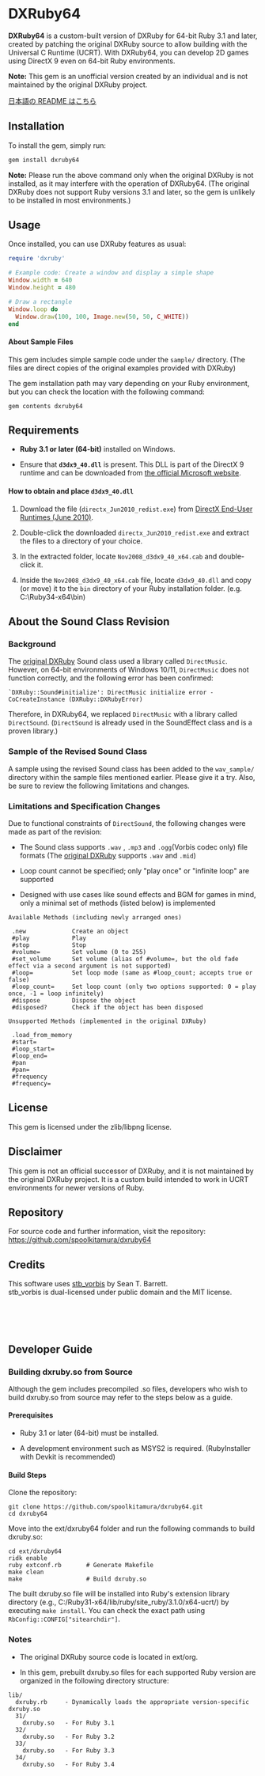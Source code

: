 # DXRuby64

**DXRuby64** is a custom-built version of DXRuby for 64-bit Ruby 3.1 and later, created by patching the original DXRuby source to allow building with the Universal C Runtime (UCRT). With DXRuby64, you can develop 2D games using DirectX 9 even on 64-bit Ruby environments.

**Note:**
This gem is an unofficial version created by an individual and is not maintained by the original DXRuby project.

[日本語の README はこちら](README-ja.md)

## Installation

To install the gem, simply run:

```bash
gem install dxruby64
```

**Note:**
Please run the above command only when the original DXRuby is not installed, as it may interfere with the operation of DXRuby64.
(The original DXRuby does not support Ruby versions 3.1 and later, so the gem is unlikely to be installed in most environments.)

## Usage
Once installed, you can use DXRuby features as usual:

```ruby
require 'dxruby'

# Example code: Create a window and display a simple shape
Window.width = 640
Window.height = 480

# Draw a rectangle
Window.loop do
  Window.draw(100, 100, Image.new(50, 50, C_WHITE))
end
```

#### About Sample Files
This gem includes simple sample code under the `sample/` directory.
(The files are direct copies of the original examples provided with DXRuby)

The gem installation path may vary depending on your Ruby environment, but you can check the location with the following command:

```
gem contents dxruby64
```

## Requirements
- **Ruby 3.1 or later (64-bit)** installed on Windows.

- Ensure that **`d3dx9_40.dll`** is present. This DLL is part of the DirectX 9 runtime and can be downloaded from [the official Microsoft website](https://www.microsoft.com/en-us/download/details.aspx?id=8109).

#### How to obtain and place `d3dx9_40.dll`

1. Download the file (`directx_Jun2010_redist.exe`) from [DirectX End-User Runtimes (June 2010)](https://www.microsoft.com/en-us/download/details.aspx?id=8109).

2. Double-click the downloaded `directx_Jun2010_redist.exe` and extract the files to a directory of your choice.

3. In the extracted folder, locate `Nov2008_d3dx9_40_x64.cab` and double-click it.

4. Inside the `Nov2008_d3dx9_40_x64.cab` file, locate `d3dx9_40.dll` and copy (or move) it to the `bin` directory of your Ruby installation folder. (e.g. C:\Ruby34-x64\bin)





## About the Sound Class Revision
### Background
The [original DXRuby](https://github.com/mirichi/dxruby) Sound class used a library called `DirectMusic`.
However, on 64-bit environments of Windows 10/11, `DirectMusic` does not function correctly, and the following error has been confirmed:

```
`DXRuby::Sound#initialize': DirectMusic initialize error - CoCreateInstance (DXRuby::DXRubyError)  
```

Therefore, in DXRuby64, we replaced `DirectMusic` with a library called `DirectSound`.
(`DirectSound` is already used in the SoundEffect class and is a proven library.)

### Sample of the Revised Sound Class
A sample using the revised Sound class has been added to the `wav_sample/` directory within the sample files mentioned earlier.
Please give it a try.
Also, be sure to review the following limitations and changes.

### Limitations and Specification Changes
Due to functional constraints of `DirectSound`, the following changes were made as part of the revision:

- The Sound class supports `.wav` , `.mp3` and `.ogg`(Vorbis codec only) file formats
(The [original DXRuby](https://github.com/mirichi/dxruby) supports `.wav` and `.mid`)

- Loop count cannot be specified; only "play once" or "infinite loop" are supported

- Designed with use cases like sound effects and BGM for games in mind, only a minimal set of methods (listed below) is implemented

```
Available Methods (including newly arranged ones)

 .new             Create an object
 #play            Play
 #stop            Stop
 #volume=         Set volume (0 to 255)
 #set_volume      Set volume (alias of #volume=, but the old fade effect via a second argument is not supported)
 #loop=           Set loop mode (same as #loop_count; accepts true or false)
 #loop_count=     Set loop count (only two options supported: 0 = play once, -1 = loop infinitely)
 #dispose         Dispose the object
 #disposed?       Check if the object has been disposed
```
```
Unsupported Methods (implemented in the original DXRuby)

 .load_from_memory
 #start=
 #loop_start=
 #loop_end=
 #pan
 #pan=
 #frequency
 #frequency=
```

## License
This gem is licensed under the zlib/libpng license.

## Disclaimer
This gem is not an official successor of DXRuby, and it is not maintained by the original DXRuby project. It is a custom build intended to work in UCRT environments for newer versions of Ruby.

## Repository
For source code and further information, visit the repository:
https://github.com/spoolkitamura/dxruby64

## Credits

This software uses [stb_vorbis](https://github.com/nothings/stb) by Sean T. Barrett.  
stb_vorbis is dual-licensed under public domain and the MIT license.

<br>
<br>
<br>

## Developer Guide
### Building dxruby.so from Source
Although the gem includes precompiled .so files, developers who wish to build dxruby.so from source may refer to the steps below as a guide.

#### Prerequisites
- Ruby 3.1 or later (64-bit) must be installed.

- A development environment such as MSYS2 is required.
(RubyInstaller with Devkit is recommended)

#### Build Steps
Clone the repository:

```
git clone https://github.com/spoolkitamura/dxruby64.git
cd dxruby64
```

Move into the ext/dxruby64 folder and run the following commands to build dxruby.so:

```
cd ext/dxruby64
ridk enable
ruby extconf.rb       # Generate Makefile
make clean
make                  # Build dxruby.so
```

The built dxruby.so file will be installed into Ruby's extension library directory (e.g., C:/Ruby31-x64/lib/ruby/site_ruby/3.1.0/x64-ucrt/) by executing `make install`.
You can check the exact path using `RbConfig::CONFIG["sitearchdir"]`.

### Notes
- The original DXRuby source code is located in ext/org.

- In this gem, prebuilt dxruby.so files for each supported Ruby version are organized in the following directory structure:

```
lib/
  dxruby.rb     - Dynamically loads the appropriate version-specific dxruby.so
  31/
    dxruby.so   - For Ruby 3.1
  32/
    dxruby.so   - For Ruby 3.2
  33/
    dxruby.so   - For Ruby 3.3
  34/
    dxruby.so   - For Ruby 3.4
```

